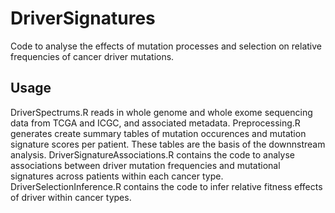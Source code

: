 # DriverSignatures

Code to analyse the effects of mutation processes and selection on relative frequencies of cancer driver mutations.

## Usage

DriverSpectrums.R reads in whole genome and whole exome sequencing data from TCGA and ICGC, and associated metadata.
Preprocessing.R generates create summary tables of mutation occurences and mutation signature scores per patient. These tables are the basis of the downnstream analysis.
DriverSignatureAssociations.R contains the code to analyse associations between driver mutation frequencies and mutational signatures across patients within each cancer type. 
DriverSelectionInference.R contains the code to infer relative fitness effects of driver within cancer types.
